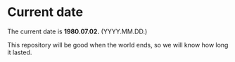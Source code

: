# Current date

The current date is **1980.07.02.** (YYYY.MM.DD.)

This repository will be good when the world ends, so we will know how long it lasted.